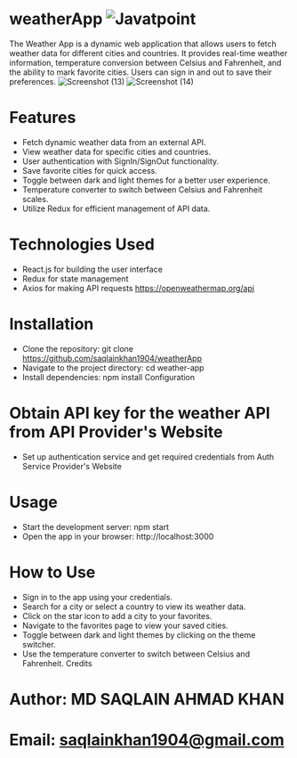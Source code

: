 # weatherApp ![Javatpoint](https://cdn-icons-png.flaticon.com/128/831/831268.png)  
The Weather App is a dynamic web application that allows users to fetch weather data for different cities and countries. It provides real-time weather information, temperature conversion between Celsius and Fahrenheit, and the ability to mark favorite cities. Users can sign in and out to save their preferences.
![Screenshot (13)](https://github.com/saqlainkhan1904/weatherApp/assets/78788519/8dc69d86-2b15-42f4-b53f-0a1d74c34ef0)
![Screenshot (14)](https://github.com/saqlainkhan1904/weatherApp/assets/78788519/f36435bc-77cc-4866-a9ea-7337542a8748)
# Features
* Fetch dynamic weather data from an external API.
* View weather data for specific cities and countries.
* User authentication with SignIn/SignOut functionality.
* Save favorite cities for quick access.
* Toggle between dark and light themes for a better user experience.
* Temperature converter to switch between Celsius and Fahrenheit scales.
* Utilize Redux for efficient management of API data.
# Technologies Used

 * React.js for building the user interface
* Redux for state management
* Axios for making API requests
  <https://openweathermap.org/api>

# Installation
* Clone the repository: git clone <https://github.com/saqlainkhan1904/weatherApp>
* Navigate to the project directory: cd weather-app
* Install dependencies: npm install
Configuration
 # Obtain API key for the weather API from API Provider's Website
* Set up authentication service and get required credentials from Auth Service Provider's Website
# Usage
* Start the development server: npm start
* Open the app in your browser: http://localhost:3000
# How to Use
* Sign in to the app using your credentials.
* Search for a city or select a country to view its weather data.
 * Click on the star icon to add a city to your favorites.
* Navigate to the favorites page to view your saved cities.
* Toggle between dark and light themes by clicking on the theme switcher.
* Use the temperature converter to switch between Celsius and Fahrenheit.
Credits
# Author: MD SAQLAIN AHMAD KHAN
# Email: <saqlainkhan1904@gmail.com>
